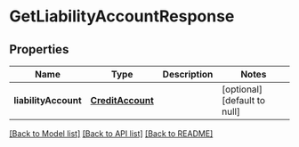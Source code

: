 # GetLiabilityAccountResponse
## Properties

| Name | Type | Description | Notes |
|------------ | ------------- | ------------- | -------------|
| **liabilityAccount** | [**CreditAccount**](CreditAccount.md) |  | [optional] [default to null] |

[[Back to Model list]](../README.md#documentation-for-models) [[Back to API list]](../README.md#documentation-for-api-endpoints) [[Back to README]](../README.md)

